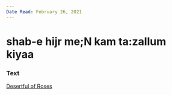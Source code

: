 ```yaml
---
Date Read: February 26, 2021
---
```


# shab-e hijr me;N kam ta:zallum kiyaa

### Text
[Desertful of Roses](http://www.columbia.edu/itc/mealac/pritchett/00garden/00c/0006/index_0006.html)

